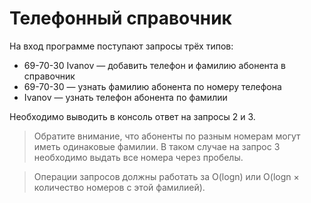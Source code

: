 # Телефонный справочник

На вход программе поступают запросы трёх типов:

- 69-70-30 Ivanov — добавить телефон и фамилию абонента в справочник
- 69-70-30 — узнать фамилию абонента по номеру телефона
- Ivanov — узнать телефон абонента по фамилии 

Необходимо выводить в консоль ответ на запросы 2 и 3. 
> Обратите внимание, что абоненты по разным номерам могут иметь одинаковые фамилии. 
В таком случае на запрос 3 необходимо выдать все номера через пробелы. 

> Операции запросов должны работать за O(logn) или O(logn × количество номеров с этой фамилией).
